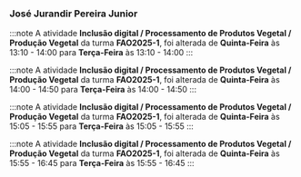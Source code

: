 ### José Jurandir Pereira Junior


:::note
A atividade **Inclusão digital / Processamento de Produtos Vegetal / Produção Vegetal** da turma **FAO2025-1**, foi alterada de **Quinta-Feira** às 13:10 - 14:00 para **Terça-Feira** às 13:10 - 14:00
:::
        


:::note
A atividade **Inclusão digital / Processamento de Produtos Vegetal / Produção Vegetal** da turma **FAO2025-1**, foi alterada de **Quinta-Feira** às 14:00 - 14:50 para **Terça-Feira** às 14:00 - 14:50
:::
        


:::note
A atividade **Inclusão digital / Processamento de Produtos Vegetal / Produção Vegetal** da turma **FAO2025-1**, foi alterada de **Quinta-Feira** às 15:05 - 15:55 para **Terça-Feira** às 15:05 - 15:55
:::
        


:::note
A atividade **Inclusão digital / Processamento de Produtos Vegetal / Produção Vegetal** da turma **FAO2025-1**, foi alterada de **Quinta-Feira** às 15:55 - 16:45 para **Terça-Feira** às 15:55 - 16:45
:::
        

